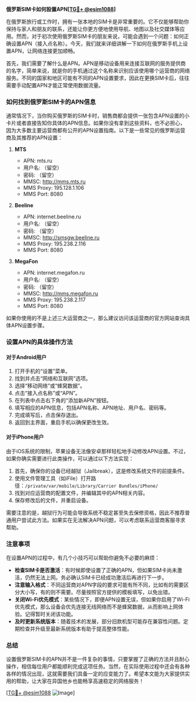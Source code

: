 **俄罗斯SIM卡如何設置APN[[TG💪+ @esim1088](https://t.me/s/esim1088)]**

在俄罗斯旅行或工作时，拥有一张本地的SIM卡是非常重要的。它不仅能够帮助你保持与家人和朋友的联系，还能让你更方便地使用导航、地图以及社交媒体等应用。然而，对于初次使用俄罗斯SIM卡的朋友来说，可能会遇到一个问题：如何正确设置APN（接入点名称）。今天，我们就来详细讲解一下如何在俄罗斯手机上设置APN，让网络连接更加顺畅。

首先，我们需要了解什么是APN。APN是移动设备用来连接互联网的服务提供商的名字，简单来说，就是你的手机通过这个名称来识别应该使用哪个运营商的网络服务。不同的国家和地区可能有不同的APN设置要求，因此在更换SIM卡后，往往需要手动配置APN才能正常使用数据流量。

### 如何找到俄罗斯SIM卡的APN信息

通常情况下，当你购买俄罗斯的SIM卡时，销售商都会提供一张包含APN设置的小卡片或者直接告知你具体的APN信息。如果你没有拿到这些资料，也不必担心，因为大多数主要运营商都有公开的APN设置指南。以下是一些常见的俄罗斯运营商及其推荐的APN设置：

1. **MTS**  
   - APN: mts.ru  
   - 用户名: （留空）  
   - 密码: （留空）  
   - MMSC: http://mms.mts.ru  
   - MMS Proxy: 195.128.1.106  
   - MMS Port: 8080  

2. **Beeline**  
   - APN: internet.beeline.ru  
   - 用户名: （留空）  
   - 密码: （留空）  
   - MMSC: http://smsgw.beeline.ru  
   - MMS Proxy: 195.238.2.116  
   - MMS Port: 8080  

3. **MegaFon**  
   - APN: internet.megafon.ru  
   - 用户名: （留空）  
   - 密码: （留空）  
   - MMSC: http://mms.megafon.ru  
   - MMS Proxy: 195.238.2.117  
   - MMS Port: 8080  

如果你使用的不是上述三大运营商之一，那么建议访问该运营商的官方网站查询具体APN设置步骤。

### 设置APN的具体操作方法

#### 对于Android用户

1. 打开手机的“设置”菜单。
2. 找到并点击“网络和互联网”选项。
3. 选择“移动网络”或“蜂窝数据”。
4. 点击“接入点名称”或“APN”。
5. 在列表中点击右下角的“添加新APN”按钮。
6. 填写相应的APN信息，包括APN名称、APN地址、用户名、密码等。
7. 完成填写后，点击保存退出。
8. 返回到主界面，重启手机以确保更改生效。

#### 对于iPhone用户

由于iOS系统的限制，苹果设备无法像安卓那样轻松地手动修改APN设置。不过，如果你确实需要进行此类操作，可以通过以下方法实现：

1. 首先，确保你的设备已经越狱（Jailbreak），这是修改系统文件的前提条件。
2. 使用文件管理工具（如iFile）打开路径：`/private/var/mobile/Library/Carrier Bundles/iPhone/`
3. 找到对应运营商的配置文件，并编辑其中的APN相关内容。
4. 保存修改后的文件，并重启设备。

需要注意的是，越狱行为可能会导致系统不稳定甚至失去保修资格，因此不推荐普通用户尝试此方法。如果实在无法解决APN问题，可以考虑联系运营商客服寻求帮助。

### 注意事项

在设置APN的过程中，有几个小技巧可以帮助你避免不必要的麻烦：

- **检查SIM卡是否激活**：有时候即使设置了正确的APN，但如果SIM卡尚未激活，仍然无法上网。务必确认SIM卡已经成功激活后再进行下一步。
- **注意输入格式**：不同运营商对APN字段的要求可能有所不同，比如有的需要区分大小写，有的则不需要。尽量按照官方提供的模板填写，以免出错。
- **关闭Wi-Fi优先模式**：某些情况下，即便APN设置无误，但如果你启用了Wi-Fi优先模式，那么设备会优先连接无线网络而不是蜂窝数据，从而影响上网体验。记得暂时关闭该功能。
- **及时更新系统版本**：随着技术的发展，部分旧款机型可能存在兼容性问题。定期检查并升级至最新系统版本有助于提高整体性能。

### 总结

设置俄罗斯SIM卡的APN并不是一件复杂的事情，只要掌握了正确的方法并且耐心操作，相信每位用户都能顺利完成这项任务。当然，在实际使用过程中还会有各种各样的情况出现，这就需要我们具备一定的应变能力了。希望本文能为大家提供实用的帮助，让大家在异国他乡也能畅享高速稳定的网络服务！

[[TG💪+ @esim1088](https://t.me/s/esim1088) ![Image](https://i.postimg.cc/4NQfJmqS/Snipaste-2025-05-13-00-14-12.png)]